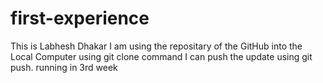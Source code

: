 # first-experience
This is Labhesh Dhakar 
I am using the repositary of the GitHub into the Local Computer using git clone 
command 
I can push the update using git push.
running in 3rd week
